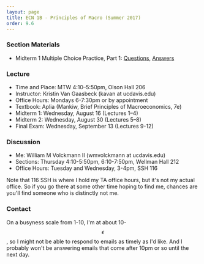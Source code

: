 ```yaml
---
layout: page
title: ECN 1B - Principles of Macro (Summer 2017)
order: 9.6
---
```


### Section Materials
* Midterm 1 Multiple Choice Practice, Part 1: [Questions](mt1-practice1-q.pdf), [Answers](mt1-practice1-ans.pdf)


### Lecture
* Time and Place: MTW 4:10–5:50pm, Olson Hall 206
* Instructor: Kristin Van Gaasbeck (kavan at ucdavis.edu)
* Office Hours: Mondays 6-7:30pm or by appointment  
* Textbook: Aplia (Mankiw, Brief Principles of Macroeconomics, 7e)
* Midterm 1: Wednesday, August 16 (Lectures 1–4)
* Midterm 2: Wednesday, August 30 (Lectures 5–8)
* Final Exam: Wednesday, September 13 (Lectures 9-12)


### Discussion
* Me: William M Volckmann II (wmvolckmann at ucdavis.edu)
* Sections: Thursday 4:10-5:50pm, 6:10-7:50pm, Wellman Hall 212
* Office Hours: Tuesday and Wednesday, 3-4pm, SSH 116

Note that 116 SSH is where I hold my TA office hours, but it's not my actual
office. So if you go there at some other time hoping to find me, chances are
you'll find someone who is distinctly not me.


### Contact
On a busyness scale from 1-10, I'm at about 10-$$\epsilon$$, so I might not be
 able to respond to emails as timely as I'd like. And I probably won't be
 answering emails that come after 10pm or so until the next day.
